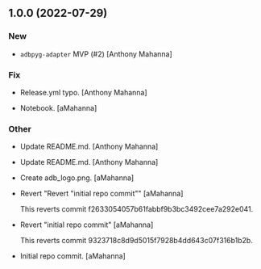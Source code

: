## 1.0.0 (2022-07-29)

### New

* `adbpyg-adapter` MVP (#2) [Anthony Mahanna]

### Fix

* Release.yml typo. [Anthony Mahanna]

* Notebook. [aMahanna]

### Other

* Update README.md. [Anthony Mahanna]

* Update README.md. [Anthony Mahanna]

* Create adb_logo.png. [aMahanna]

* Revert "Revert "initial repo commit"" [aMahanna]

  This reverts commit f2633054057b61fabbf9b3bc3492cee7a292e041.

* Revert "initial repo commit" [aMahanna]

  This reverts commit 9323718c8d9d5015f7928b4dd643c07f316b1b2b.

* Initial repo commit. [aMahanna]


